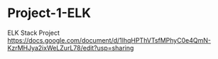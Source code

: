 # Project-1-ELK
ELK Stack Project
https://docs.google.com/document/d/1lhqHPThVTsfMPhyC0e4QmN-KzrMHJya2ixWeLZurL78/edit?usp=sharing
